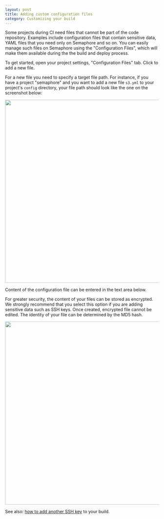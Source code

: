 ```yaml
---
layout: post
title: Adding custom configuration files
category: Customizing your build
---
```


Some projects during CI need files that cannot be part of the code repository. Examples include configuration files that contain sensitive data, YAML files that you need only on Semaphore and so on. You can easily manage such files on Semaphore using the "Configuration Files", which will make them available during the the build and deploy process.

To get started, open your project settings, "Configuration Files" tab. Click to add a new file.

For a new file you need to specify a target file path. For instance, if you have a project "semaphore" and you want to add a new file `s3.yml` to your project's `config` directory, your file path should look like the one on the screenshot below:

<img src="/docs/assets/img/how-to-securely-add-custom-file/new-custom-file.png" width="600">

Content of the configuration file can be entered in the text area below.

For greater security, the content of your files can be stored as encrypted. We strongly recommend that you select this option if you are adding sensitive data such as SSH keys. Once created, encrypted file cannot be edited. The identity of your file can be determined by the MD5 hash.

<img src="/docs/assets/img/how-to-securely-add-custom-file/custom-file-list.png" width="600">

See also: [how to add another SSH key](/docs/how-to-add-another-ssh-key.html) to your build.
